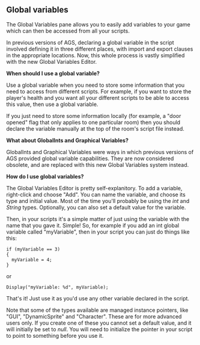 ## Global variables

The Global Variables pane allows you to easily add variables to your
game which can then be accessed from all your scripts.

In previous versions of AGS, declaring a global variable in the script
involved defining it in three different places, with import and export
clauses in the appropriate locations. Now, this whole process is vastly
simplified with the new Global Variables Editor.

**When should I use a global variable?**

Use a global variable when you need to store some information that you
need to access from different scripts. For example, if you want to store
the player's health and you want all your different scripts to be able
to access this value, then use a global variable.

If you just need to store some information locally (for example, a "door
opened" flag that only applies to one particular room) then you should
declare the variable manually at the top of the room's script file
instead.

**What about GlobalInts and Graphical Variables?**

GlobalInts and Graphical Variables were ways in which previous versions
of AGS provided global variable capabilities. They are now considered
obsolete, and are replaced with this new Global Variables system
instead.

**How do I use global variables?**

The Global Variables Editor is pretty self-explanitory. To add a
variable, right-click and choose "Add". You can name the variable, and
choose its type and initial value. Most of the time you'll probably be
using the *int* and *String* types. Optionally, you can also set a
default value for the variable.

Then, in your scripts it's a simple matter of just using the variable
with the name that you gave it. Simple! So, for example if you add an
int global variable called "myVariable", then in your script you can
just do things like this:

    if (myVariable == 3)
    {
      myVariable = 4;
    }

or

`Display("myVariable: %d", myVariable);`

That's it! Just use it as you'd use any other variable declared in the
script.

Note that some of the types available are managed instance pointers,
like "GUI", "DynamicSprite" and "Character". These are for more advanced
users only. If you create one of these you cannot set a default value,
and it will initially be set to *null*. You will need to initialize the
pointer in your script to point to something before you use it.
